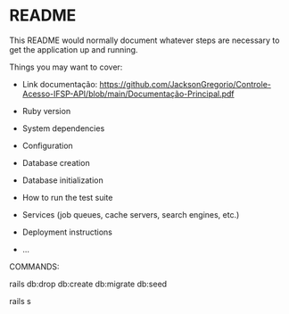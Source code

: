 # README

This README would normally document whatever steps are necessary to get the
application up and running.

Things you may want to cover:

- Link documentação: https://github.com/JacksonGregorio/Controle-Acesso-IFSP-API/blob/main/Documentação-Principal.pdf

- Ruby version

- System dependencies

- Configuration

- Database creation

- Database initialization

- How to run the test suite

- Services (job queues, cache servers, search engines, etc.)

- Deployment instructions

- ...

COMMANDS:

rails db:drop db:create db:migrate db:seed

rails s
